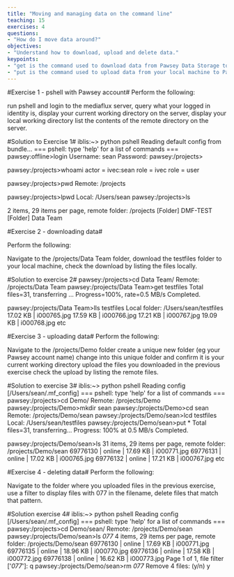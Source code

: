 ```yaml
---
title: "Moving and managing data on the command line"
teaching: 15
exercises: 4
questions:
- "How do I move data around?"
objectives:
- "Understand how to download, upload and delete data."
keypoints:
- "get is the command used to download data from Pawsey Data Storage to your local machine"
- "put is the command used to upload data from your local machine to Pawsey Data Storage"
---
```


#Exercise 1 - pshell with Pawsey account#
Perform the following:

run pshell and login to the mediaflux server,
query what your logged in identity is,
display your current working directory on the server,
display your local working directory
list the contents of the remote directory on the server.

#Solution to Exercise 1#
iblis:~> python pshell
Reading default config from bundle...
 === pshell: type 'help' for a list of commands ===
pawsey:offline>login
Username: sean
Password:
pawsey:/projects>

pawsey:/projects>whoami
actor = ivec:sean
  role = ivec
  role = user

pawsey:/projects>pwd
Remote: /projects

pawsey:/projects>lpwd
Local: /Users/sean
pawsey:/projects>ls

2 items, 29 items per page, remote folder: /projects
[Folder] DMF-TEST
[Folder] Data Team

#Exercise 2 - downloading data#

Perform the following:

Navigate to the /projects/Data Team folder,
download the testfiles folder to your local machine,
check the download by listing the files locally.

#Solution to exercise 2#
pawsey:/projects>cd Data Team/
Remote: /projects/Data Team
pawsey:/projects/Data Team>get testfiles
Total files=31, transferring ...
Progress=100%, rate=0.5 MB/s  Completed.

pawsey:/projects/Data Team>lls testfiles
Local folder: /Users/sean/testfiles
 17.02 KB | i000765.jpg
 17.59 KB | i000766.jpg
 17.21 KB | i000767.jpg
 19.09 KB | i000768.jpg
etc

#Exercise 3 - uploading data#
Perform the following:

Navigate to the /projects/Demo folder
create a unique new folder (eg your Pawsey account name)
change into this unique folder and confirm it is your current working directory
upload the files you downloaded in the previous exercise
check the upload by listing the remote files.

#Solution to exercise 3#
iblis:~> python pshell
Reading config [/Users/sean/.mf_config]
 === pshell: type 'help' for a list of commands ===
pawsey:/projects>cd Demo/
Remote: /projects/Demo
pawsey:/projects/Demo>mkdir sean
pawsey:/projects/Demo>cd sean
Remote: /projects/Demo/sean
pawsey:/projects/Demo/sean>lcd testfiles
Local: /Users/sean/testfiles
pawsey:/projects/Demo/sean>put *
Total files=31, transferring...
Progress: 100% at 0.5 MB/s  Completed.

pawsey:/projects/Demo/sean>ls
31 items, 29 items per page, remote folder: /projects/Demo/sean
 69776130   | online  |  17.69 KB | i000771.jpg
 69776131   | online  |  17.02 KB | i000765.jpg
 69776132   | online  |  17.21 KB | i000767.jpg
etc

#Exercise 4 - deleting data#
Perform the following:

Navigate to the folder where you uploaded files in the previous exercise,
use a filter to display files with 077 in the filename,
delete files that match that pattern.

#Solution exercise 4#
iblis:~> python pshell
Reading config [/Users/sean/.mf_config]
 === pshell: type 'help' for a list of commands ===
pawsey:/projects>cd Demo/sean/
Remote: /projects/Demo/sean
pawsey:/projects/Demo/sean>ls *077*
4 items, 29 items per page, remote folder: /projects/Demo/sean
 69776130   | online  |  17.69 KB | i000771.jpg
 69776135   | online  |  18.96 KB | i000770.jpg
 69776136   | online  |  17.58 KB | i000772.jpg
 69776138   | online  |  16.62 KB | i000773.jpg
Page 1 of 1, file filter ['*077*']: q
pawsey:/projects/Demo/sean>rm *077*
Remove 4 files: (y/n) y
